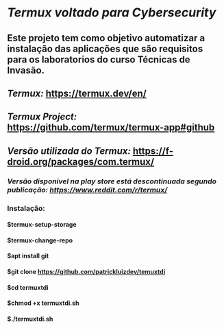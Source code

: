# *Termux voltado para Cybersecurity*

## Este projeto tem como objetivo automatizar a instalação das aplicações que são requisitos para os laboratorios do curso Técnicas de Invasão.

## *Termux:* https://termux.dev/en/
## *Termux Project:* https://github.com/termux/termux-app#github 
## *Versão utilizada do Termux:* https://f-droid.org/packages/com.termux/

### *Versão disponivel na play store está descontinuada segundo publicação: https://www.reddit.com/r/termux/*


### Instalação:

#### $termux-setup-storage

#### $termux-change-repo

#### $apt install git

#### $git clone https://github.com/patrickluizdev/temuxtdi

#### $cd termuxtdi

#### $chmod +x termuxtdi.sh

#### $./termuxtdi.sh
